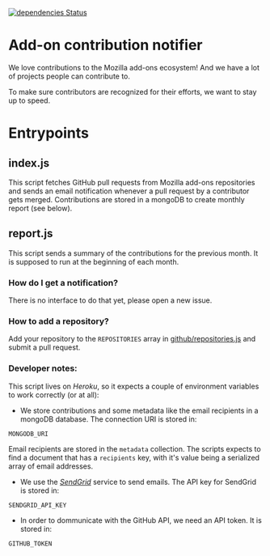 [![dependencies Status](https://david-dm.org/mozilla/addons-contribution-notifier/status.svg)](https://david-dm.org/mozilla/addons-contribution-notifier)

# Add-on contribution notifier

We love contributions to the Mozilla add-ons ecosystem! And we have a lot of projects people can contribute to.

To make sure contributors are recognized for their efforts, we want to stay up to speed.

# Entrypoints

## index.js
This script fetches GitHub pull requests from Mozilla add-ons repositories and sends an email notification whenever a pull request by a contributor gets merged. Contributions are stored in a mongoDB to create monthly report (see below).

## report.js
This script sends a summary of the contributions for the previous month. It is supposed to run at the beginning of each month.

### How do I get a notification?
There is no interface to do that yet, please open a new issue.

### How to add a repository?
Add your repository to the `REPOSITORIES` array in [github/repositories.js](https://github.com/mozilla/addons-contribution-notifier/blob/master/github/repositories.js) and submit a pull request.

### Developer notes:
This script lives on _Heroku_, so it expects a couple of environment variables to work correctly (or at all):


* We store contributions and some metadata like the email recipients in a mongoDB database. The connection URI is stored in:
```
MONGODB_URI
```

Email recipients are stored in the `metadata` collection. The scripts expects to find a document that has a `recipients` key, with it's value being a serialized array of email addresses.


* We use the [_SendGrid_](https://sendgrid.com/) service to send emails. The API key for SendGrid is stored in:

```
SENDGRID_API_KEY
```

* In order to dommunicate with the GitHub API, we need an API token. It is stored in:
```
GITHUB_TOKEN
```
